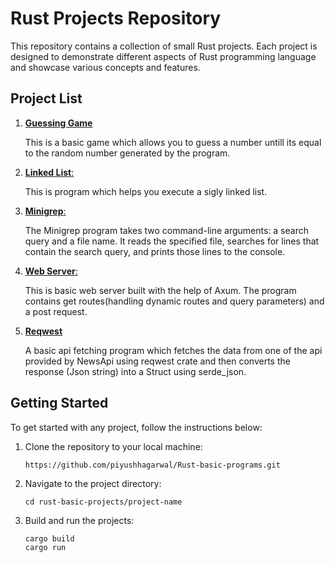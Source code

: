 # Rust Projects Repository

This repository contains a collection of small Rust projects. Each project is designed to demonstrate different aspects of Rust programming language and showcase various concepts and features.

## Project List

1. [**Guessing Game**](https://github.com/piyushhagarwal/Rust-basic-programs/tree/main/guessing_game)
   
   This is a basic game which allows you to guess a number untill its equal to the random number generated by       the program.

3. [**Linked List**:](https://github.com/piyushhagarwal/Rust-basic-programs/tree/main/linked_list)
   
   This is program which helps you execute a sigly linked list.

5. [**Minigrep**:](https://github.com/piyushhagarwal/Rust-basic-programs/tree/main/minigrep)
   
   The Minigrep program takes two command-line arguments: a search query and a file name. It reads the specified    file, searches for lines that contain the search query, and prints those lines to the console.

4. [**Web Server**:](https://github.com/piyushhagarwal/Rust-basic-programs/tree/main/web_server)

   This is basic web server built with the help of Axum. The program contains get routes(handling dynamic routes and query parameters) and a post request.

5. [**Reqwest**](https://github.com/piyushhagarwal/Rust-basic-projects/tree/main/web_server)

   A basic api fetching program which fetches the data from one of the api provided by NewsApi using reqwest crate and then converts the response (Json string) into a Struct using serde_json.

## Getting Started

To get started with any project, follow the instructions below:

1. Clone the repository to your local machine:

   ```shell
   https://github.com/piyushhagarwal/Rust-basic-programs.git

2. Navigate to the project directory:

   ```shell
   cd rust-basic-projects/project-name

3. Build and run the projects:

   ```shell
   cargo build
   cargo run


